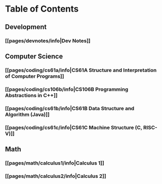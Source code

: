Table of Contents
===
## Development
### [[pages/devnotes/info|Dev Notes]]
## Computer Science
### [[pages/coding/cs61a/info|CS61A Structure and Interpretation of Computer Programs]]
### [[pages/coding/cs106b/info|CS106B Programming Abstractions in C++]]
### [[pages/coding/cs61b/info|CS61B Data Structure and Algorithm (Java)]]
### [[pages/coding/cs61c/info|CS61C Machine Structure (C, RISC-V)]]

## Math
### [[pages/math/calculus1/info|Calculus 1]]
### [[pages/math/calculus2/info|Calculus 2]]
